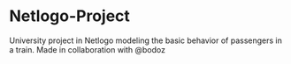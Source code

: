 # Netlogo-Project
University project in Netlogo modeling the basic behavior of passengers in a train. Made in collaboration with @bodoz
